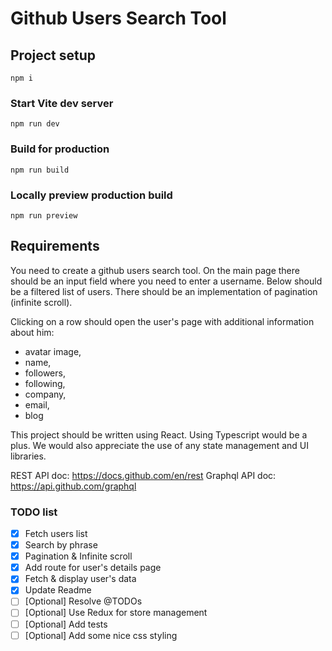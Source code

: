 # Github Users Search Tool

## Project setup

```
npm i
```

### Start Vite dev server

```
npm run dev
```

### Build for production

```
npm run build
```

### Locally preview production build

```
npm run preview
```

## Requirements

You need to create a github users search tool.
On the main page there should be an input field where you need to enter a username.
Below should be a filtered list of users.
There should be an implementation of pagination (infinite scroll).

Clicking on a row should open the user's page with additional information about him:

- avatar image,
- name,
- followers,
- following,
- company,
- email,
- blog

This project should be written using React. Using Typescript would be a plus.
We would also appreciate the use of any state management and UI libraries.

REST API doc: <https://docs.github.com/en/rest>
Graphql API doc: <https://api.github.com/graphql>

### TODO list

- [x] Fetch users list
- [x] Search by phrase
- [x] Pagination & Infinite scroll
- [x] Add route for user's details page
- [x] Fetch & display user's data
- [x] Update Readme
- [ ] [Optional] Resolve @TODOs
- [ ] [Optional] Use Redux for store management
- [ ] [Optional] Add tests
- [ ] [Optional] Add some nice css styling
